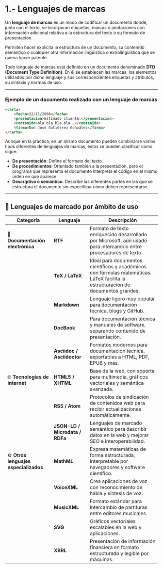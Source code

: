 # 1.- Lenguajes de marcas

Un **lenguaje de marcas** es un modo de codificar un documento donde, junto con el texto, se incorporan etiquetas, marcas o anotaciones con información adicional relativa a la estructura del texto o su formato de presentación.  

Permiten hacer explícita la estructura de un documento, su contenido semántico o cualquier otra información lingüística o extralingüística que se quiera hacer patente.

Todo lenguaje de marcas está definido en un documento denominado **DTD (Document Type Definition)**. En él se establecen las marcas, los elementos utilizados por dicho lenguaje y sus correspondientes etiquetas y atributos, su sintaxis y normas de uso.

---

### Ejemplo de un documento realizado con un lenguaje de marcas

```html
<carta>
	<fecha>22/11/2006</fecha>
	<presentacion>Estimado cliente:</presentacion>
	<contenido>bla bla bla bla …</contenido>
	<firma>Don José Gutiérrez González</firma>
</carta>
```

Aunque en la práctica, en un mismo documento pueden combinarse varios tipos diferentes de lenguajes de marcas, éstos se pueden clasificar como sigue:

- **De presentación**: Define el formato del texto.  
- **De procedimientos**: Orientado también a la presentación, pero el programa que representa el documento interpreta el código en el mismo orden en que aparece.  
- **Descriptivo o semántico**: Describe las diferentes partes en las que se estructura el documento sin especificar cómo deben representarse.  

---

## 🌟 Lenguajes de marcado por ámbito de uso

| Categoría | Lenguaje | Descripción |
|-----------|----------|------------|
| 📄 **Documentación electrónica** | **RTF** | Formato de texto enriquecido desarrollado por Microsoft, aún usado para intercambio entre procesadores de texto. |
| | **TeX / LaTeX** | Ideal para documentos científicos y académicos con fórmulas matemáticas. LaTeX facilita la estructuración de documentos grandes. |
| | **Markdown** | Lenguaje ligero muy popular para documentación técnica, blogs y GitHub. |
| | **DocBook** | Para documentación técnica y manuales de software, separando contenido de presentación. |
| | **Asciidoc / Asciidoctor** | Formatos modernos para documentación técnica, exportables a HTML, PDF, EPUB y más. |
| 🌐 **Tecnologías de internet** | **HTML5 / XHTML** | Base de la web, con soporte para multimedia, gráficos vectoriales y semántica avanzada. |
| | **RSS / Atom** | Protocolos de sindicación de contenidos web para recibir actualizaciones automáticamente. |
| | **JSON-LD / Microdata / RDFa** | Lenguajes de marcado semántico para describir datos en la web y mejorar SEO e interoperabilidad. |
| ⚙️ **Otros lenguajes especializados** | **MathML** | Expresa matemáticas de forma estructurada, interpretable por navegadores y software científico. |
| | **VoiceXML** | Crea aplicaciones de voz con reconocimiento de habla y síntesis de voz. |
| | **MusicXML** | Formato estándar para intercambio de partituras entre editores musicales. |
| | **SVG** | Gráficos vectoriales escalables en la web y aplicaciones. |
| | **XBRL** | Presentación de información financiera en formato estructurado y legible por máquinas. |
 


